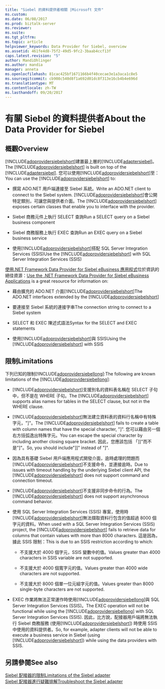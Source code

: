 ```yaml
---
title: "Siebel 的資料提供者相關 |Microsoft 文件"
ms.custom: 
ms.date: 06/08/2017
ms.prod: biztalk-server
ms.reviewer: 
ms.suite: 
ms.tgt_pltfrm: 
ms.topic: article
helpviewer_keywords: Data Provider for Siebel, overview
ms.assetid: 461fe4d8-75f2-49d5-9fc2-3baab4ccf13f
caps.latest.revision: "5"
author: MandiOhlinger
ms.author: mandia
manager: anneta
ms.openlocfilehash: 81cac425bf1671166b4f40cecae3e1a3aca1c8e5
ms.sourcegitcommit: cb908c540d8f1a692d01dc8f313e16cb4b4e696d
ms.translationtype: MT
ms.contentlocale: zh-TW
ms.lasthandoff: 09/20/2017
---
```

# <a name="about-the-data-provider-for-siebel"></a><span data-ttu-id="fbb51-102">有關 Siebel 的資料提供者</span><span class="sxs-lookup"><span data-stu-id="fbb51-102">About the Data Provider for Siebel</span></span>
## <a name="overview"></a><span data-ttu-id="fbb51-103">概觀</span><span class="sxs-lookup"><span data-stu-id="fbb51-103">Overview</span></span>
<span data-ttu-id="fbb51-104">[!INCLUDE[adoprovidersiebelshort](../../includes/adoprovidersiebelshort-md.md)]建置最上層的[!INCLUDE[adaptersiebel](../../includes/adaptersiebel-md.md)]。</span><span class="sxs-lookup"><span data-stu-id="fbb51-104">The [!INCLUDE[adoprovidersiebelshort](../../includes/adoprovidersiebelshort-md.md)] is built on top of the [!INCLUDE[adaptersiebel](../../includes/adaptersiebel-md.md)].</span></span> <span data-ttu-id="fbb51-105">您可以使用[!INCLUDE[adoprovidersiebelshort](../../includes/adoprovidersiebelshort-md.md)]至：</span><span class="sxs-lookup"><span data-stu-id="fbb51-105">You can use the [!INCLUDE[adoprovidersiebelshort](../../includes/adoprovidersiebelshort-md.md)] to:</span></span>  
  
-   <span data-ttu-id="fbb51-106">撰寫 ADO.NET 用戶端連接至 Siebel 系統。</span><span class="sxs-lookup"><span data-stu-id="fbb51-106">Write an ADO.NET client to connect to the Siebel system.</span></span> <span data-ttu-id="fbb51-107">[!INCLUDE[adoprovidersiebelshort](../../includes/adoprovidersiebelshort-md.md)]會公開特定類別，可讓您與提供者介面。</span><span class="sxs-lookup"><span data-stu-id="fbb51-107">The [!INCLUDE[adoprovidersiebelshort](../../includes/adoprovidersiebelshort-md.md)] exposes certain classes that enable you to interface with the provider.</span></span>  
  
-   <span data-ttu-id="fbb51-108">Siebel 商務元件上執行 SELECT 查詢</span><span class="sxs-lookup"><span data-stu-id="fbb51-108">Run a SELECT query on a Siebel business component</span></span>
  
-   <span data-ttu-id="fbb51-109">Siebel 商務服務上執行 EXEC 查詢</span><span class="sxs-lookup"><span data-stu-id="fbb51-109">Run an EXEC query on a Siebel business service</span></span>
  
-   <span data-ttu-id="fbb51-110">使用[!INCLUDE[adoprovidersiebelshort](../../includes/adoprovidersiebelshort-md.md)]搭配 SQL Server Integration Services (SSIS)</span><span class="sxs-lookup"><span data-stu-id="fbb51-110">Use the [!INCLUDE[adoprovidersiebelshort](../../includes/adoprovidersiebelshort-md.md)] with SQL Server Integration Services (SSIS)</span></span>
  
<span data-ttu-id="fbb51-111">[使用.NET Framework Data Provider for Siebel eBusiness 應用程式](../../adapters-and-accelerators/adapter-siebel/use-the-net-framework-data-provider-for-siebel-ebusiness-applications.md)位於資訊的絕佳資源：</span><span class="sxs-lookup"><span data-stu-id="fbb51-111">[Use  the .NET Framework Data Provider for Siebel eBusiness Applications](../../adapters-and-accelerators/adapter-siebel/use-the-net-framework-data-provider-for-siebel-ebusiness-applications.md) is a great resource for information on:</span></span>  
  
-   <span data-ttu-id="fbb51-112">藉由擴充的 ADO.NET 介面[!INCLUDE[adoprovidersiebelshort](../../includes/adoprovidersiebelshort-md.md)]</span><span class="sxs-lookup"><span data-stu-id="fbb51-112">The ADO.NET interfaces extended by the [!INCLUDE[adoprovidersiebelshort](../../includes/adoprovidersiebelshort-md.md)]</span></span>  
  
-   <span data-ttu-id="fbb51-113">要連接至 Siebel 系統的連接字串</span><span class="sxs-lookup"><span data-stu-id="fbb51-113">The connection string to connect to a Siebel system</span></span>  
  
-   <span data-ttu-id="fbb51-114">SELECT 和 EXEC 陳述式語法</span><span class="sxs-lookup"><span data-stu-id="fbb51-114">Syntax for the SELECT and EXEC statements</span></span>  
  
-   <span data-ttu-id="fbb51-115">使用[!INCLUDE[adoprovidersiebelshort](../../includes/adoprovidersiebelshort-md.md)]與 SSIS</span><span class="sxs-lookup"><span data-stu-id="fbb51-115">Using the [!INCLUDE[adoprovidersiebelshort](../../includes/adoprovidersiebelshort-md.md)] with SSIS</span></span>  
  
## <a name="limitations"></a><span data-ttu-id="fbb51-116">限制</span><span class="sxs-lookup"><span data-stu-id="fbb51-116">Limitations</span></span>
<span data-ttu-id="fbb51-117">下列已知的限制[!INCLUDE[adoprovidersiebellong](../../includes/adoprovidersiebellong-md.md)]:</span><span class="sxs-lookup"><span data-stu-id="fbb51-117">The following are known limitations of the [!INCLUDE[adoprovidersiebellong](../../includes/adoprovidersiebellong-md.md)]:</span></span>  
  
-   <span data-ttu-id="fbb51-118">[!INCLUDE[adoprovidersiebelshort](../../includes/adoprovidersiebelshort-md.md)]支援別名的資料表名稱在 SELECT 子句中，但不是在 WHERE 子句。</span><span class="sxs-lookup"><span data-stu-id="fbb51-118">The [!INCLUDE[adoprovidersiebelshort](../../includes/adoprovidersiebelshort-md.md)] supports alias names for tables in the SELECT clause, but not in the WHERE clause.</span></span>  
  
-   <span data-ttu-id="fbb51-119">[!INCLUDE[adoprovidersiebelshort](../../includes/adoprovidersiebelshort-md.md)]無法建立資料表的資料行名稱中有特殊字元，"]"。</span><span class="sxs-lookup"><span data-stu-id="fbb51-119">The [!INCLUDE[adoprovidersiebelshort](../../includes/adoprovidersiebelshort-md.md)] fails to create a table with column names that have the special character, "]".</span></span> <span data-ttu-id="fbb51-120">您可以藉由另一個右方括弧逸出特殊字元。</span><span class="sxs-lookup"><span data-stu-id="fbb51-120">You can escape the special character by including another closing square bracket.</span></span> <span data-ttu-id="fbb51-121">因此，您應該包括 「]]"而不是"]"。</span><span class="sxs-lookup"><span data-stu-id="fbb51-121">So, you should include"]]" instead of "]".</span></span>  
  
-   <span data-ttu-id="fbb51-122">因為具有基礎 Siebel 用戶端應用程式開發介面，逾時處理的問題而[!INCLUDE[adoprovidersiebelshort](../../includes/adoprovidersiebelshort-md.md)]不支援命令，並連接逾時。</span><span class="sxs-lookup"><span data-stu-id="fbb51-122">Due to issues with timeout handling by the underlying Siebel client API, the [!INCLUDE[adoprovidersiebelshort](../../includes/adoprovidersiebelshort-md.md)] does not support command and connection timeout.</span></span>  
  
-   <span data-ttu-id="fbb51-123">[!INCLUDE[adoprovidersiebelshort](../../includes/adoprovidersiebelshort-md.md)]不支援非同步命令的行為。</span><span class="sxs-lookup"><span data-stu-id="fbb51-123">The [!INCLUDE[adoprovidersiebelshort](../../includes/adoprovidersiebelshort-md.md)] does not support asynchronous command behavior.</span></span>  
  
-   <span data-ttu-id="fbb51-124">使用 SQL Server Integration Services (SSIS) 專案，使用時[!INCLUDE[adoprovidersiebelshort](../../includes/adoprovidersiebelshort-md.md)]無法擷取資料行包含的值超過 8000 個字元的資料。</span><span class="sxs-lookup"><span data-stu-id="fbb51-124">When used with a SQL Server Integration Services (SSIS) project, the [!INCLUDE[adoprovidersiebelshort](../../includes/adoprovidersiebelshort-md.md)] fails to retrieve data for columns that contain values with more than 8000 characters.</span></span> <span data-ttu-id="fbb51-125">這是因為，據此 SSIS 限制：</span><span class="sxs-lookup"><span data-stu-id="fbb51-125">This is due to an SSIS restriction according to which:</span></span>  
  
    -   <span data-ttu-id="fbb51-126">不支援大於 4000 個字元，SSIS 變數中的值。</span><span class="sxs-lookup"><span data-stu-id="fbb51-126">Values greater than 4000 characters in SSIS variable are not supported.</span></span>  
  
    -   <span data-ttu-id="fbb51-127">不支援大於 4000 個寬字元的值。</span><span class="sxs-lookup"><span data-stu-id="fbb51-127">Values greater than 4000 wide characters are not supported.</span></span>  
  
    -   <span data-ttu-id="fbb51-128">不支援大於 8000 個單一位元組字元的值。</span><span class="sxs-lookup"><span data-stu-id="fbb51-128">Values greater than 8000 single-byte characters are not supported.</span></span>  
  
-   <span data-ttu-id="fbb51-129">EXEC 作業將無法正常運作時使用[!INCLUDE[adoprovidersiebellong](../../includes/adoprovidersiebellong-md.md)]與 SQL Server Integration Services (SSIS)。</span><span class="sxs-lookup"><span data-stu-id="fbb51-129">The EXEC operation will not be functional while using the [!INCLUDE[adoprovidersiebellong](../../includes/adoprovidersiebellong-md.md)] with SQL Server Integration Services (SSIS).</span></span> <span data-ttu-id="fbb51-130">因此，比方說，配接器用戶端將無法執行 Siebel 商務服務 (使用[!INCLUDE[adoprovidersiebelshort](../../includes/adoprovidersiebelshort-md.md)]) 時使用 SSIS 中使用的資料提供者。</span><span class="sxs-lookup"><span data-stu-id="fbb51-130">So, for example, adapter clients will not be able to execute a business service in Siebel (using [!INCLUDE[adoprovidersiebelshort](../../includes/adoprovidersiebelshort-md.md)]) while using the data providers with SSIS.</span></span> 

## <a name="see-also"></a><span data-ttu-id="fbb51-131">另請參閱</span><span class="sxs-lookup"><span data-stu-id="fbb51-131">See also</span></span>
[<span data-ttu-id="fbb51-132">Siebel 配接器的限制</span><span class="sxs-lookup"><span data-stu-id="fbb51-132">Limitations of the Siebel adapter</span></span>](../../adapters-and-accelerators/adapter-siebel/limitations-of-biztalk-adapter-for-siebel-ebusiness-applications.md)  
[<span data-ttu-id="fbb51-133">Siebel 配接器進行疑難排解</span><span class="sxs-lookup"><span data-stu-id="fbb51-133">Troubleshoot the Siebel adapter</span></span>](../../adapters-and-accelerators/adapter-siebel/troubleshoot-the-siebel-adapter.md)